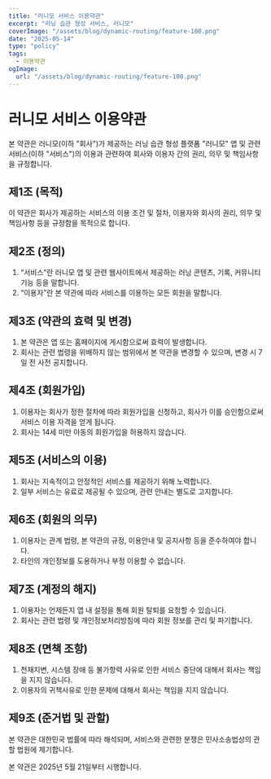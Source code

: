 ```yaml
---
title: "러니모 서비스 이용약관"
excerpt: "러닝 습관 형성 서비스, 러니모"
coverImage: "/assets/blog/dynamic-routing/feature-100.png"
date: "2025-05-14"
type: "policy"
tags:
  - 이용약관
ogImage:
  url: "/assets/blog/dynamic-routing/feature-100.png"
---
```


# 러니모 서비스 이용약관

본 약관은 러니모(이하 "회사")가 제공하는 러닝 습관 형성 플랫폼 "러니모" 앱 및 관련 서비스(이하 "서비스")의 이용과 관련하여 회사와 이용자 간의 권리, 의무 및 책임사항을 규정합니다.

## 제1조 (목적)

이 약관은 회사가 제공하는 서비스의 이용 조건 및 절차, 이용자와 회사의 권리, 의무 및 책임사항 등을 규정함을 목적으로 합니다.

## 제2조 (정의)

1. “서비스”란 러니모 앱 및 관련 웹사이트에서 제공하는 러닝 콘텐츠, 기록, 커뮤니티 기능 등을 말합니다.
2. “이용자”란 본 약관에 따라 서비스를 이용하는 모든 회원을 말합니다.

## 제3조 (약관의 효력 및 변경)

1. 본 약관은 앱 또는 홈페이지에 게시함으로써 효력이 발생합니다.
2. 회사는 관련 법령을 위배하지 않는 범위에서 본 약관을 변경할 수 있으며, 변경 시 7일 전 사전 공지합니다.

## 제4조 (회원가입)

1. 이용자는 회사가 정한 절차에 따라 회원가입을 신청하고, 회사가 이를 승인함으로써 서비스 이용 자격을 얻게 됩니다.
2. 회사는 14세 미만 아동의 회원가입을 허용하지 않습니다.

## 제5조 (서비스의 이용)

1. 회사는 지속적이고 안정적인 서비스를 제공하기 위해 노력합니다.
2. 일부 서비스는 유료로 제공될 수 있으며, 관련 안내는 별도로 고지합니다.

## 제6조 (회원의 의무)

1. 이용자는 관계 법령, 본 약관의 규정, 이용안내 및 공지사항 등을 준수하여야 합니다.
2. 타인의 개인정보를 도용하거나 부정 이용할 수 없습니다.

## 제7조 (계정의 해지)

1. 이용자는 언제든지 앱 내 설정을 통해 회원 탈퇴를 요청할 수 있습니다.
2. 회사는 관련 법령 및 개인정보처리방침에 따라 회원 정보를 관리 및 파기합니다.

## 제8조 (면책 조항)

1. 천재지변, 시스템 장애 등 불가항력 사유로 인한 서비스 중단에 대해서 회사는 책임을 지지 않습니다.
2. 이용자의 귀책사유로 인한 문제에 대해서 회사는 책임을 지지 않습니다.

## 제9조 (준거법 및 관할)

본 약관은 대한민국 법률에 따라 해석되며, 서비스와 관련한 분쟁은 민사소송법상의 관할 법원에 제기합니다.

본 약관은 2025년 5월 21일부터 시행합니다.
